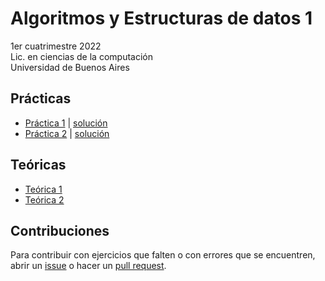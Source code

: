 # Algoritmos y Estructuras de datos 1

1er cuatrimestre 2022 \
Lic. en ciencias de la computación \
Universidad de Buenos Aires 

## Prácticas

* [Práctica 1](https://github.com/yagopajarino/uba-AyEd1/blob/main/Pr%C3%A1cticas/Enunciados/Pr%C3%A1ctica%201.pdf) | [solución](https://github.com/yagopajarino/uba-AyEd1/blob/main/Pr%C3%A1cticas/Soluciones/Pr%C3%A1ctica%201.pdf)
* [Práctica 2](https://github.com/yagopajarino/uba-AyEd1/blob/main/Pr%C3%A1cticas/Enunciados/Pr%C3%A1ctica%202.pdf) | [solución](https://github.com/yagopajarino/uba-AyEd1/blob/main/Pr%C3%A1cticas/Soluciones/Pr%C3%A1ctica%202.pdf)

## Teóricas

* [Teórica 1](https://github.com/yagopajarino/uba-AyEd1/blob/main/Te%C3%B3ricas/Te%C3%B3rica%201.pdf)
* [Teórica 2](https://github.com/yagopajarino/uba-AyEd1/blob/main/Te%C3%B3ricas/Te%C3%B3rica%202.pdf)

## Contribuciones

Para contribuir con ejercicios que falten o con errores que se encuentren, abrir un [issue](https://github.com/yagopajarino/uba-AyEd1/issues) o hacer un [pull request](https://github.com/yagopajarino/uba-AyEd1/pulls).
